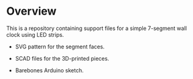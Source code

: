 # Overview

This is a repository containing support files for a simple 7-segment wall clock using LED strips.

* SVG pattern for the segment faces.

* SCAD files for the 3D-printed pieces.

* Barebones Arduino sketch.
